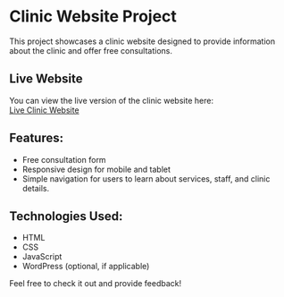 # Clinic Website Project

This project showcases a clinic website designed to provide information about the clinic and offer free consultations.

## Live Website
You can view the live version of the clinic website here:  
[Live Clinic Website](http://farma.unaux.com/) 

## Features:
- Free consultation form
- Responsive design for mobile and tablet
- Simple navigation for users to learn about services, staff, and clinic details.

## Technologies Used:
- HTML
- CSS
- JavaScript
- WordPress (optional, if applicable)

Feel free to check it out and provide feedback!

